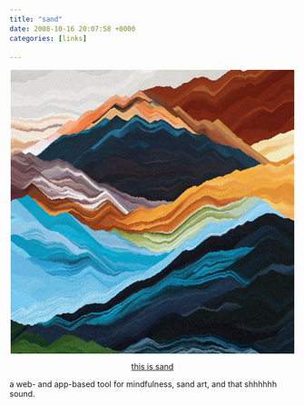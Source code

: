 ```yaml
---
title: "sand"
date: 2008-10-16 20:07:58 +0000
categories: [links]

---
```

<p><img style="display: block; margin-left: auto; margin-right: auto;" title="thisissand.png" src="/assets/img/4c9af9b684.png" alt="BannerScreen d0f52bab" width="500" height="&quot;500”" border="0" /></p>
<p style="text-align: center;"><a href="https://thisissand.com">this is sand</a></p>
<p>a web- and app-based tool for mindfulness, sand art, and that shhhhhh sound.</p>